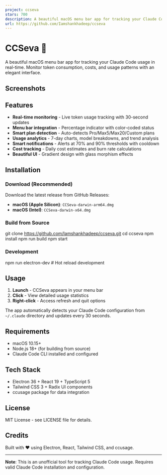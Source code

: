 ```yaml
---
project: ccseva
stars: 700
description: A beautiful macOS menu bar app for tracking your Claude Code usage in real-time.
url: https://github.com/Iamshankhadeep/ccseva
---
```


CCSeva 🤖
=========

A beautiful macOS menu bar app for tracking your Claude Code usage in real-time. Monitor token consumption, costs, and usage patterns with an elegant interface.

Screenshots
-----------

Features
--------

-   **Real-time monitoring** - Live token usage tracking with 30-second updates
-   **Menu bar integration** - Percentage indicator with color-coded status
-   **Smart plan detection** - Auto-detects Pro/Max5/Max20/Custom plans
-   **Usage analytics** - 7-day charts, model breakdowns, and trend analysis
-   **Smart notifications** - Alerts at 70% and 90% thresholds with cooldown
-   **Cost tracking** - Daily cost estimates and burn rate calculations
-   **Beautiful UI** - Gradient design with glass morphism effects

Installation
------------

### Download (Recommended)

Download the latest release from GitHub Releases:

-   **macOS (Apple Silicon)**: `CCSeva-darwin-arm64.dmg`
-   **macOS (Intel)**: `CCSeva-darwin-x64.dmg`

### Build from Source

git clone https://github.com/Iamshankhadeep/ccseva.git
cd ccseva
npm install
npm run build
npm start

### Development

npm run electron-dev  # Hot reload development

Usage
-----

1.  **Launch** - CCSeva appears in your menu bar
2.  **Click** - View detailed usage statistics
3.  **Right-click** - Access refresh and quit options

The app automatically detects your Claude Code configuration from `~/.claude` directory and updates every 30 seconds.

Requirements
------------

-   macOS 10.15+
-   Node.js 18+ (for building from source)
-   Claude Code CLI installed and configured

Tech Stack
----------

-   Electron 36 + React 19 + TypeScript 5
-   Tailwind CSS 3 + Radix UI components
-   ccusage package for data integration

License
-------

MIT License - see LICENSE file for details.

Credits
-------

Built with ❤️ using Electron, React, Tailwind CSS, and ccusage.

* * *

**Note**: This is an unofficial tool for tracking Claude Code usage. Requires valid Claude Code installation and configuration.
